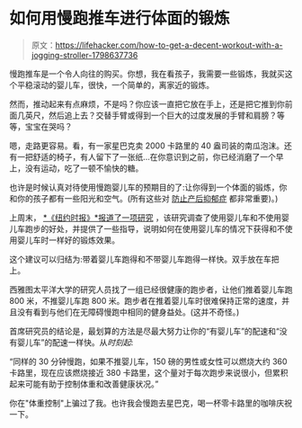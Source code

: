 # 如何用慢跑推车进行体面的锻炼

> 原文：<https://lifehacker.com/how-to-get-a-decent-workout-with-a-jogging-stroller-1798637736>

慢跑推车是一个令人向往的购买。你想，我在看孩子，我需要一些锻炼，我就买这个平稳滚动的婴儿车，很快，一个简单的，离家近的锻炼。



然而，推动起来有点麻烦，不是吗？你应该一直把它放在手上，还是把它推到你前面几英尺，然后追上去？交替手臂或得到一个巨大的过度发展的手臂和肩膀？等等，宝宝在哭吗？

嗯，走路更容易。看，有一家星巴克卖 2000 卡路里的 40 盎司装的南瓜泡沫。还有一把舒适的椅子，有人留下了一张纸...在你意识到之前，你已经消磨了一个早上，没有运动，吃了一顿不愉快的糖。

也许是时候认真对待使用慢跑婴儿车的预期目的了:让你得到一个体面的锻炼，你和你的孩子都有一些阳光和空气。(所有这些对 [防止产后抑郁症](http://offspring.lifehacker.com/how-to-get-just-enough-exercise-to-help-stave-off-postp-1797827555#_ga=2.207208465.304312588.1503953950-185554498.1503953950) 都非常重要)。)

上周末， [*《纽约时报》*报道了一项研究](https://www.nytimes.com/2017/08/24/magazine/how-to-run-with-a-jogging-stroller.html) ，该研究调查了使用婴儿车和不使用婴儿车跑步的好处，并提供了一些指导，说明如何在使用婴儿车的情况下获得和不使用婴儿车时一样好的锻炼效果。

这个建议可以归结为:带着婴儿车跑得和不带婴儿车跑得一样快。双手放在车把上。

西雅图太平洋大学的研究人员找了一组已经很健康的跑步者，让他们推着婴儿车跑 800 米，不推婴儿车跑 800 米。跑步者在推着婴儿车时很难保持正常的速度，并且没有看到与他们在无障碍慢跑中相同的健身益处。(这并不奇怪。)

首席研究员的结论是，最划算的方法是尽最大努力让你的“有婴儿车”的配速和“没有婴儿车”的配速一样快。从*时刻起*:

“同样的 30 分钟慢跑，如果不推婴儿车，150 磅的男性或女性可以燃烧大约 360 卡路里，现在应该燃烧接近 380 卡路里，这个量对于每次跑步来说很小，但累积起来可能有助于控制体重和改善健康状况。”

你在"体重控制"上骗过了我。也许我会慢跑去星巴克，喝一杯零卡路里的咖啡庆祝一下。